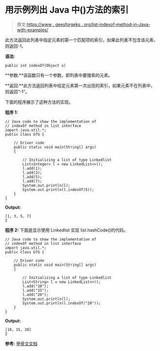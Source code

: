 # 用示例列出 Java 中()方法的索引

> 原文:[https://www . geesforgeks . org/list-indexof-method-in-Java-with-examples/](https://www.geeksforgeeks.org/list-indexof-method-in-java-with-examples/)

此方法返回此列表中指定元素的第一个匹配项的索引，如果此列表不包含该元素，则返回-1。

**语法:**

```
public int indexOf(Object o)
```

**参数:**该函数只有一个参数，即列表中要搜索的元素。

**返回:**此方法返回列表中给定元素第一次出现的索引，如果元素不在列表中，则返回“-1”。

下面的程序展示了这种方法的实现。

**程序 1:**

```
// Java code to show the implementation of
// indexOf method in list interface
import java.util.*;
public class GfG {

    // Driver code
    public static void main(String[] args)
    {

        // Initializing a list of type Linkedlist
        List<Integer> l = new LinkedList<>();
        l.add(1);
        l.add(3);
        l.add(5);
        l.add(7);
        System.out.println(l);
        System.out.println(l.indexOf(5));
    }
}
```

**Output:**

```
[1, 3, 5, 7]
2

```

**程序 2:** 下面是显示使用 Linkedlist 实现 list.hashCode()的代码。

```
// Java code to show the implementation of
// indexOf method in list interface
import java.util.*;
public class GfG {

    // Driver code
    public static void main(String[] args)
    {

        // Initializing a list of type Linkedlist
        List<String> l = new LinkedList<>();
        l.add("10");
        l.add("15");
        l.add("20");
        System.out.println(l);
        System.out.println(l.indexOf("20"));
    }
}
```

**Output:**

```
[10, 15, 20]
2

```

**参考:**
[甲骨文文档](https://docs.oracle.com/javase/6/docs/api/java/util/ArrayList.html#contains(java.lang.Object))